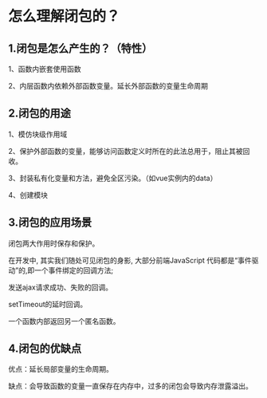 # 怎么理解闭包的？

## 1.闭包是怎么产生的？（特性）

1、函数内嵌套使用函数

2、内层函数内依赖外部函数变量。延长外部函数的变量生命周期

## 2.闭包的用途

1、模仿块级作用域

2、保护外部函数的变量，能够访问函数定义时所在的此法总用于，阻止其被回收。

3、封装私有化变量和方法，避免全区污染。（如vue实例内的data）

4、创建模块

## 3.闭包的应用场景

闭包两大作用时保存和保护。

 在开发中, 其实我们随处可见闭包的身影, 大部分前端JavaScript 代码都是“事件驱动”的,即一个事件绑定的回调方法; 

发送ajax请求成功、失败的回调。

setTimeout的延时回调。

一个函数内部返回另一个匿名函数。

## 4.闭包的优缺点

优点：延长局部变量的生命周期。

缺点：会导致函数的变量一直保存在内存中，过多的闭包会导致内存泄露溢出。